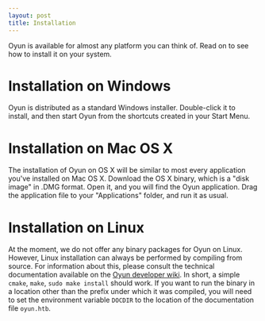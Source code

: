 ```yaml
---
layout: post
title: Installation
---
```


Oyun is available for almost any platform you can think of.  Read on to see how to install it on your system.

Installation on Windows
=======================

Oyun is distributed as a standard Windows installer.  Double-click it
to install, and then start Oyun from the shortcuts created in your
Start Menu.

Installation on Mac OS X
========================

The installation of Oyun on OS X will be similar to most every
application you've installed on Mac OS X.  Download the OS X binary,
which is a "disk image" in .DMG format.  Open it, and you will find
the Oyun application.  Drag the application file to your
"Applications" folder, and run it as usual.

Installation on Linux
=====================

At the moment, we do not offer any binary packages for Oyun on Linux.
However, Linux installation can always be performed by compiling from
source.  For information about this, please consult the technical
documentation available on the [Oyun
developer wiki](http://github.com/cpence/oyun/wiki/).  In short, a simple
`cmake`, `make`, `sudo make install` should work.  If you want to run
the binary in a location other than the prefix under which it was
compiled, you will need to set the environment variable `DOCDIR` to
the location of the documentation file `oyun.htb`.

